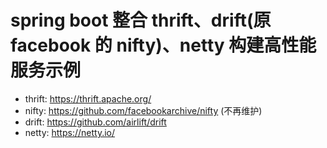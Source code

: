 # spring boot 整合 thrift、drift(原facebook 的 nifty)、netty 构建高性能服务示例

* thrift: https://thrift.apache.org/
* nifty: https://github.com/facebookarchive/nifty (不再维护)
* drift: https://github.com/airlift/drift
* netty: https://netty.io/
